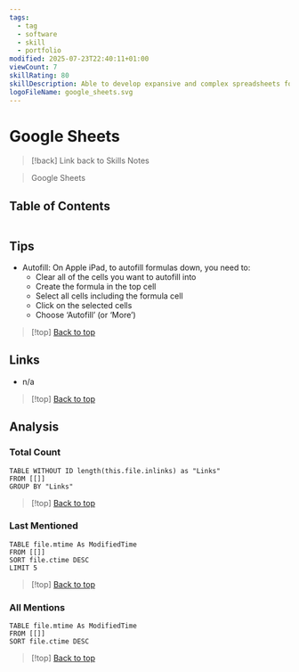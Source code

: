 ```yaml
---
tags:
  - tag
  - software
  - skill
  - portfolio
modified: 2025-07-23T22:40:11+01:00
viewCount: 7
skillRating: 80
skillDescription: Able to develop expansive and complex spreadsheets for use as databases in some instances and automate the manipulation of data through Google Apps Script.
logoFileName: google_sheets.svg
---
```


# Google Sheets

> [!back] Link back to <span class="theme-link">Skills Notes</span>

> <span class="theme-link">Google</span> Sheets

## Table of Contents

```table-of-contents
```

## Tips

- Autofill: On <span class="theme-link">Apple</span> iPad, to autofill formulas down, you need to:
	- Clear all of the cells you want to autofill into
	- Create the formula in the top cell
	- Select all cells including the formula cell
	- Click on the selected cells
	- Choose ‘Autofill’ (or ‘More’)

 >[!top] [Back to top](#Table%20of%20Contents)

## Links

- n/a

>[!top] [Back to top](#Table%20of%20Contents)

## Analysis

### Total Count

```dataview
TABLE WITHOUT ID length(this.file.inlinks) as "Links"
FROM [[]]
GROUP BY "Links"
```

>[!top] [Back to top](#Table%20of%20Contents)

### Last Mentioned

```dataview
TABLE file.mtime As ModifiedTime
FROM [[]]
SORT file.ctime DESC
LIMIT 5
```

>[!top] [Back to top](#Table%20of%20Contents)

### All Mentions

```dataview
TABLE file.mtime As ModifiedTime
FROM [[]]
SORT file.ctime DESC
```

>[!top] [Back to top](#Table%20of%20Contents)